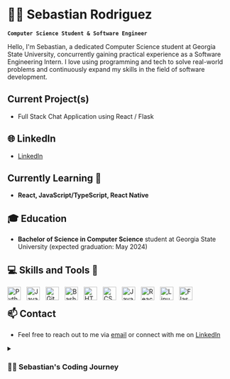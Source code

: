 # 👨‍💻 Sebastian Rodriguez

**`Computer Science Student & Software Engineer`**

Hello, I'm Sebastian, a dedicated Computer Science student at Georgia State University, concurrently gaining practical experience as a Software Engineering Intern. I love using programming and tech to solve real-world problems and continuously expand my skills in the field of software development.

## Current Project(s)
- Full Stack Chat Application using React / Flask
## 🌐 LinkedIn
- [LinkedIn](https://www.linkedin.com/in/rodriguezseba2001/)

## Currently Learning 🧠 
- **React, JavaScript/TypeScript, React Native**

## 🎓 Education
- **Bachelor of Science in Computer Science** student at Georgia State University (expected graduation: May 2024)

## 💻 Skills and Tools 🧰

<img align="left" alt="Python" width="30px" style="padding-right:10px;" src="https://cdn.jsdelivr.net/gh/devicons/devicon/icons/python/python-plain.svg" />
<img align="left" alt="Java" width="30px" style="padding-right:10px;" src="https://cdn.jsdelivr.net/gh/devicons/devicon/icons/java/java-original.svg"/>
<img align="left" alt="Git" width="30px" style="padding-right:10px;" src="https://cdn.jsdelivr.net/gh/devicons/devicon/icons/git/git-original.svg" />
<img align="left" alt="Bash" width="30px" style="padding-right:10px;" src="https://cdn.jsdelivr.net/gh/devicons/devicon/icons/bash/bash-original.svg" />
<img align="left" alt="HTML" width="30px" style="padding-right:10px;" src="https://cdn.jsdelivr.net/gh/devicons/devicon/icons/html5/html5-plain.svg" />
<img align="left" alt="CSS" width="30px" style="padding-right:10px;" src="https://cdn.jsdelivr.net/gh/devicons/devicon/icons/css3/css3-plain.svg" />
<img align="left" alt="JavaScript" width="30px" style="padding-right:10px;" src="https://cdn.jsdelivr.net/gh/devicons/devicon/icons/javascript/javascript-plain.svg" />
<img align="left" alt="React" width="30px" style="padding-right:10px;" src="https://cdn.jsdelivr.net/gh/devicons/devicon/icons/react/react-original.svg" />
<img align="left" alt="Linux" width="30px" style="padding-right:10px;" src="https://cdn.jsdelivr.net/gh/devicons/devicon/icons/linux/linux-original.svg" />
<img align="left" alt="Flask" width="30px" style="padding-right:10px;" src="https://cdn.jsdelivr.net/gh/devicons/devicon/icons/flask/flask-original.svg" />

<br />

## 📫 Contact
- Feel free to reach out to me via [email](rodriguezseba2001@gmail.com) or connect with me on [LinkedIn](https://www.linkedin.com/in/sebastianrodriguez/)


<details> 
<summary><h3>👨‍💻 Sebastian's Coding Journey</h3></summary>
    I embarked on my coding journey back in 2021, stepping into my very first Computer Science class with a curious mind and a blank slate. At that point, lines of code were mysterious strings of characters that held immense potential yet seemed entirely foreign.

Fast forward two years, and the transformation has been remarkable. What began as an exploration has evolved into a passionate pursuit of software development. I find myself currently working in an exciting role as a Software Engineering Intern, contributing my skills and knowledge to real-world projects.

Beyond coding, my interests are all things tech-related and the constantly evolving landscape of technology, enjoy gaming as a creative escape, and love tackling challenges, both in the digital and beyond.
